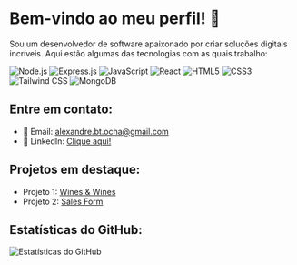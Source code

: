 # Bem-vindo ao meu perfil! 👋

Sou um desenvolvedor de software apaixonado por criar soluções digitais incríveis. Aqui estão algumas das tecnologias com as quais trabalho:

![Node.js](https://img.shields.io/badge/Node.js-Expert-green?logo=node.js)
![Express.js](https://img.shields.io/badge/Express.js-Advanced-green?logo=express)
![JavaScript](https://img.shields.io/badge/JavaScript-Advanced-yellow?logo=javascript)
![React](https://img.shields.io/badge/React-Intermediate-blue?logo=react)
![HTML5](https://img.shields.io/badge/HTML5-Intermediate-orange?logo=html5)
![CSS3](https://img.shields.io/badge/CSS3-Intermediate-blue?logo=css3)
![Tailwind CSS](https://img.shields.io/badge/Tailwind%20CSS-Intermediate-blue?logo=tailwind-css)
![MongoDB](https://img.shields.io/badge/MongoDB-Intermediate-green?logo=mongodb)

## Entre em contato:

- 📧 Email: alexandre.bt.ocha@gmail.com
- 💼 LinkedIn: [Clique aqui!](https://www.linkedin.com/in/alexandre-rocha-24485132/)

## Projetos em destaque:

- Projeto 1: [Wines & Wines](https://github.com/rochinhaDev/projeto-3)
- Projeto 2: [Sales Form](https://github.com/rochinhaDev/SalesForm)

## Estatísticas do GitHub:

![Estatísticas do GitHub](https://github-readme-stats.vercel.app/api?username=rochinhaDev&show_icons=true&theme=dark)
